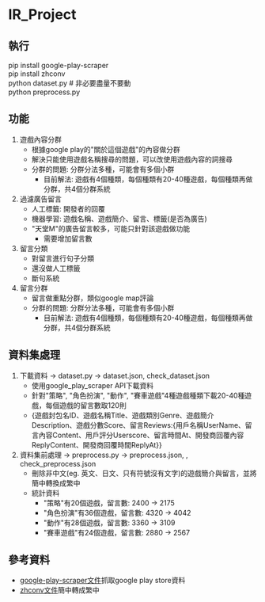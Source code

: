 # IR_Project

## 執行
pip install google-play-scraper  
pip install zhconv  
python dataset.py     # 非必要盡量不要動  
python preprocess.py  

## 功能
1. 遊戲內容分群
    - 根據google play的"關於這個遊戲"的內容做分群
    - 解決只能使用遊戲名稱搜尋的問題，可以改使用遊戲內容的詞搜尋
    - 分群的問題: 分群分法多種，可能會有多個小群
        - 目前解法: 遊戲有4個種類，每個種類有20-40種遊戲，每個種類再做分群，共4個分群系統
2. 過濾廣告留言
    - 人工標籤: 開發者的回覆
    - 機器學習: 遊戲名稱、遊戲簡介、留言、標籤(是否為廣告)
    - "天堂M"的廣告留言較多，可能只針對該遊戲做功能
        - 需要增加留言數
3. 留言分類
    - 對留言進行句子分類
    - 還沒做人工標籤
    - 斷句系統
4. 留言分群
    - 留言做重點分群，類似google map評論
    - 分群的問題: 分群分法多種，可能會有多個小群
        - 目前解法: 遊戲有4個種類，每個種類有20-40種遊戲，每個種類再做分群，共4個分群系統

## 資料集處理
1. 下載資料 -> dataset.py -> dataset.json, check_dataset.json
    - 使用google_play_scraper API下載資料
    - 針對"策略", "角色扮演", "動作", "賽車遊戲"4種遊戲種類下載20-40種遊戲，每個遊戲的留言數取120則
    - {遊戲封包名ID、遊戲名稱Title、遊戲類別Genre、遊戲簡介Description、遊戲分數Score、留言Reviews:{用戶名稱UserName、留言內容Content、用戶評分Userscore、留言時間At、開發商回覆內容ReplyContent、開發商回覆時間ReplyAt}}
2. 資料集前處理 -> preprocess.py -> preprocess.json, , check_preprocess.json
    - 刪除非中文(eg. 英文、日文、只有符號沒有文字)的遊戲簡介與留言，並將簡中轉換成繁中
    - 統計資料
        - "策略"有20個遊戲，留言數: 2400 -> 2175
        - "角色扮演"有36個遊戲，留言數: 4320 -> 4042
        - "動作"有28個遊戲，留言數: 3360 -> 3109
        - "賽車遊戲"有24個遊戲，留言數: 2880 -> 2567

## 參考資料
- [google-play-scraper文件](https://pypi.org/project/google-play-scraper/)抓取google play store資料
- [zhconv文件](https://pypi.org/project/zhconv/)簡中轉成繁中